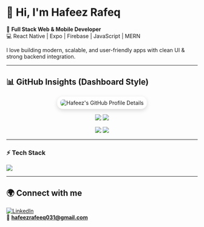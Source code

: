 # 👋 Hi, I'm Hafeez Rafeq  

🚀 **Full Stack Web & Mobile Developer**  
💻 React Native | Expo | Firebase | JavaScript | MERN  

I love building modern, scalable, and user-friendly apps with clean UI & strong backend integration.  

---

## 📊 GitHub Insights (Dashboard Style)


<p align="center">
  <img 
    src="https://github-profile-summary-cards.vercel.app/api/cards/profile-details?username=hafeezrafeeq&theme=default" 
    alt="Hafeez's GitHub Profile Details"
    style="border-radius: 15px; box-shadow: 0 4px 12px rgba(0,0,0,0.15); padding: 8px; background: #ffffff;"
  />
</p>

<p align="center">
<img src="https://github-profile-summary-cards.vercel.app/api/cards/repos-per-language?username=hafeezrafeeq&theme=default" />
<img src="https://github-profile-summary-cards.vercel.app/api/cards/most-commit-language?username=hafeezrafeeq&theme=default" />
</p>


<p align="center">
<img src="https://github-profile-summary-cards.vercel.app/api/cards/stats?username=hafeezrafeeq&theme=default" />
<img src="https://github-profile-summary-cards.vercel.app/api/cards/productive-time?username=hafeezrafeeq&theme=default&utcOffset=5" />
</p>

---

### ⚡ Tech Stack  


  <!-- Frontend -->
  <img src="https://skillicons.dev/icons?i=html,css,js,ts,react,tailwind,nodejs,express,mongodb,firebase,git,github,vscode,vercel,netlify" />



---

## 🌍 Connect with me  

[![LinkedIn](https://img.shields.io/badge/LinkedIn-0077B5?style=flat&logo=linkedin&logoColor=white)](https://linkedin.com/in/hafeez-rafeeq)  
📧 **hafeezrafeeq031@gmail.com**
